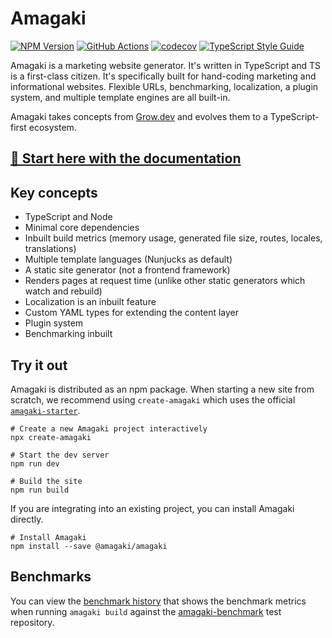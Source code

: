# Amagaki

[![NPM Version][npm-image]][npm-url]
[![GitHub Actions][github-image]][github-url]
[![codecov][codecov-image]][codecov-url]
[![TypeScript Style Guide][gts-image]][gts-url]

Amagaki is a marketing website generator. It's written in TypeScript and TS is a
first-class citizen. It's specifically built for hand-coding marketing and
informational websites. Flexible URLs, benchmarking, localization, a plugin
system, and multiple template engines are all built-in.

Amagaki takes concepts from [Grow.dev](https://github.com/grow/grow) and evolves
them to a TypeScript-first ecosystem.

## [🍊 Start here with the documentation](https://amagaki.dev)

## Key concepts

- TypeScript and Node
- Minimal core dependencies
- Inbuilt build metrics (memory usage, generated file size, routes, locales,
  translations)
- Multiple template languages (Nunjucks as default)
- A static site generator (not a frontend framework)
- Renders pages at request time (unlike other static generators which watch and rebuild)
- Localization is an inbuilt feature
- Custom YAML types for extending the content layer
- Plugin system
- Benchmarking inbuilt

## Try it out

Amagaki is distributed as an npm package. When starting a new site from scratch,
we recommend using `create-amagaki` which uses the official
[`amagaki-starter`](https://github.com/blinkk/amagaki-starter).

```shell
# Create a new Amagaki project interactively
npx create-amagaki

# Start the dev server
npm run dev

# Build the site
npm run build
```

If you are integrating into an existing project, you can install Amagaki directly.

```shell
# Install Amagaki
npm install --save @amagaki/amagaki
```
## Benchmarks

You can view the [benchmark history](https://blinkk.github.io/amagaki/benchmark/) that shows the benchmark metrics when running `amagaki build` against the [amagaki-benchmark](https://github.com/blinkk/amagaki-benchmark) test repository.

[github-image]: https://github.com/blinkk/amagaki/workflows/Run%20tests/badge.svg
[github-url]: https://github.com/blinkk/amagaki/actions
[codecov-image]: https://codecov.io/gh/blinkk/amagaki/branch/main/graph/badge.svg
[codecov-url]: https://codecov.io/gh/blinkk/amagaki
[gts-image]: https://img.shields.io/badge/code%20style-google-blueviolet.svg
[gts-url]: https://github.com/google/gts
[npm-image]: https://img.shields.io/npm/v/@amagaki/amagaki.svg
[npm-url]: https://npmjs.org/package/@amagaki/amagaki
